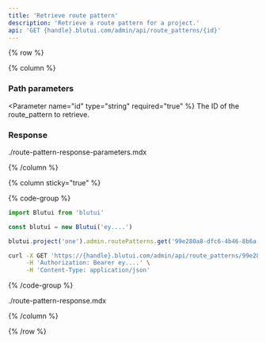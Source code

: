 ```yaml
---
title: 'Retrieve route pattern'
description: 'Retrieve a route pattern for a project.'
api: 'GET {handle}.blutui.com/admin/api/route_patterns/{id}'
---
```


{% row %}

{% column %}
### Path parameters

<Parameter name="id" type="string" required="true" %}
The ID of the route_pattern to retrieve.
</Parameter>

### Response

<include>./route-pattern-response-parameters.mdx</include>

{% /column %}

{% column sticky="true" %}

{% code-group %}

```ts {% process=false filename="Node.js" %}
import Blutui from 'blutui'

const blutui = new Blutui('ey....')

blutui.project('one').admin.routePatterns.get('99e280a8-dfc6-4b46-8b6a-3055187fe078')
```

```bash {% process=false filename="cURL" %}
curl -X GET 'https://{handle}.blutui.com/admin/api/route_patterns/99e280a8-dfc6-4b46-8b6a-3055187fe078' \
     -H 'Authorization: Bearer ey....' \
     -H 'Content-Type: application/json'
```

{% /code-group %}

<include>./route-pattern-response.mdx</include>

{% /column %}

{% /row %}
